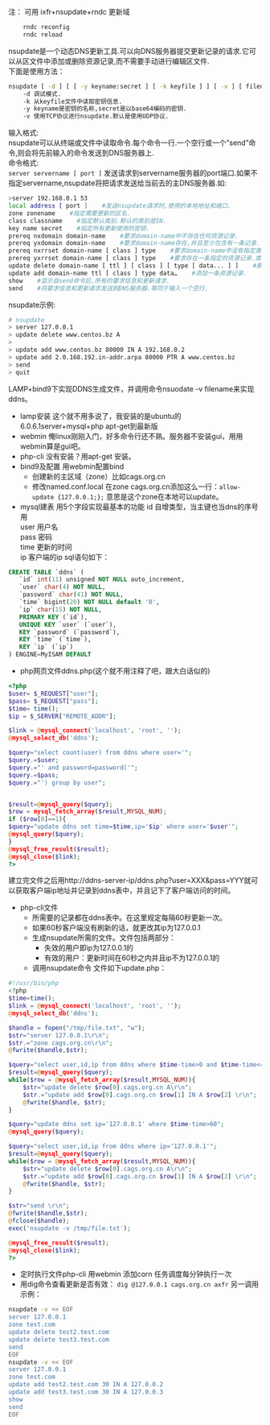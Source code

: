 注： 可用 ixfr+nsupdate+rndc 更新域  
```bash
    rndc reconfig
    rndc reload
```
nsupdate是一个动态DNS更新工具.可以向DNS服务器提交更新记录的请求.它可以从区文件中添加或删除资源记录,而不需要手动进行编辑区文件.  
下面是使用方法：  
```bash
nsupdate [ -d ] [ [ -y keyname:secret ] [ -k keyfile ] ] [ -v ] [ filename ]
    -d 调试模式.
    -k 从keyfile文件中读取密钥信息.
    -y keyname是密钥的名称,secret是以base64编码的密钥.
    -v 使用TCP协议进行nsupdate.默认是使用UDP协议.
```
输入格式:  
nsupdate可以从终端或文件中读取命令.每个命令一行.一个空行或一个”send”命令,则会将先前输入的命令发送到DNS服务器上.  
命令格式:  
`server servername [ port ]`
发送请求到servername服务器的port端口.如果不指定servername,nsupdate将把请求发送给当前去的主DNS服务器.如:  
```bash
>server 192.168.0.1 53
local address [ port ]    #发送nsupdate请求时,使用的本地地址和端口.
zone zonename    #指定需要更新的区名.
class classname    #指定默认类别.默认的类别是IN.
key name secret    #指定所有更新使用的密钥.
prereq nxdomain domain-name    #要求domain-name中不存在任何资源记录.
prereq yxdomain domain-name    #要求domain-name存在,并且至少包含有一条记录.
prereq nxrrset domain-name [ class ] type    #要求domain-name中没有指定类别的资源记录.
prereq yxrrset domain-name [ class ] type    #要求存在一条指定的资源记录.类别和domain-name必须存在.
update delete domain-name [ ttl ] [ class ] [ type [ data... ] ]    #删除domain-name的资源记录.如果指定了type和data,仅删除匹配的记录.
update add domain-name ttl [ class ] type data…    #添加一条资源记录.
show    #显示自send命令后,所有的要求信息和更新请求.
send    #将要求信息和更新请求发送到DNS服务器.等同于输入一个空行.
```
nsupdate示例:
```bash
# nsupdate
> server 127.0.0.1
> update delete www.centos.bz A
>
> update add www.centos.bz 80000 IN A 192.168.0.2
> update add 2.0.168.192.in-addr.arpa 80000 PTR A www.centos.bz
> send
> quit
```
LAMP+bind9下实现DDNS生成文件，并调用命令nsuodate -v filename来实现ddns。  

* lamp安装    这个就不用多说了，我安装的是ubuntu的6.0.6.1server+mysql+php    apt-get到最新版
* webmin     俺linux刚刚入门，好多命令行还不熟。服务器不安装gui，用用webmin算是gui吧。
* php-cli    没有安装？用apt-get 安装。  
* bind9及配置 用webmin配置bind
   * 创建新的主区域（zone）比如cags.org.cn
   * 修改named.conf.local 在zone cags.org.cn添加这么一行：`allow-update {127.0.0.1;};` 意思是这个zone在本地可以update。
* mysql建表 用5个字段实现最基本的功能 
    id 自增类型，当主键也当dns的序号用  
    user 用户名  
    pass 密码  
    time 更新的时间  
    ip 客户端的ip
 sql语句如下：  
 ```sql
 CREATE TABLE `ddns` ( 
    `id` int(11) unsigned NOT NULL auto_increment, 
    `user` char(4) NOT NULL, 
    `password` char(41) NOT NULL, 
    `time` bigint(20) NOT NULL default '0', 
    `ip` char(15) NOT NULL, 
    PRIMARY KEY (`id`), 
    UNIQUE KEY `user` (`user`), 
    KEY `password` (`password`), 
    KEY `time` (`time`), 
    KEY `ip` (`ip`) 
) ENGINE=MyISAM DEFAULT
 ```
* php网页文件ddns.php(这个就不用注释了吧，跟大白话似的)
```php
<?php
$user= $_REQUEST["user"];
$pass= $_REQUEST["pass"];
$time= time();
$ip = $_SERVER["REMOTE_ADDR"];

$link = @mysql_connect('localhost', 'root', '');
@mysql_select_db('ddns');

$query="select count(user) from ddns where user='";
$query.=$user;
$query.="' and password=password('";
$query.=$pass;
$query.="') group by user";


$result=@mysql_query($query);
$row = mysql_fetch_array($result,MYSQL_NUM);
if ($row[0]==1){
$query="update ddns set time=$time,ip='$ip' where user='$user'";
@mysql_query($query);
}
@mysql_free_result($result);
@mysql_close($link);
?>
```
建立完文件之后用http://ddns-server-ip/ddns.php?user=XXX&pass=YYY就可以获取客户端ip地址并记录到ddns表中，并且记下了客户端访问的时间。  

* php-cli文件
    * 所需要的记录都在ddns表中。在这里规定每隔60秒更新一次。
    * 如果60秒客户端没有刷新的话，就更改其ip为127.0.0.1
    * 生成nsupdate所需的文件。文件包括两部分：
        * 失效的用户即ip为127.0.0.1的
        *  有效的用户：更新时间在60秒之内并且ip不为127.0.0.1的
    * 调用nsupdate命令 文件如下update.php：
```php
#!/usr/bin/php
<?php
$time=time();
$link = @mysql_connect('localhost', 'root', '');
@mysql_select_db('ddns');

$handle = fopen("/tmp/file.txt", "w");
$str="server 127.0.0.1\r\n";
$str.="zone cags.org.cn\r\n";
@fwrite($handle,$str);

$query="select user,id,ip from ddns where $time-time>0 and $time-time<=60";
$result=@mysql_query($query);
while($row = @mysql_fetch_array($result,MYSQL_NUM)){
    $str="update delete $row[0].cags.org.cn A\r\n";
    $str.="update add $row[0].cags.org.cn $row[1] IN A $row[2] \r\n";
    @fwrite($handle, $str);
}

$query="update ddns set ip='127.0.0.1' where $time-time>60";
@mysql_query($query);

$query="select user,id,ip from ddns where ip='127.0.0.1'";
$result=@mysql_query($query);
while($row = @mysql_fetch_array($result,MYSQL_NUM)){
    $str="update delete $row[0].cags.org.cn A\r\n";
    $str.="update add $row[0].cags.org.cn $row[1] IN A $row[2] \r\n";
    @fwrite($handle, $str);
} 

$str="send \r\n";
@fwrite($handle,$str);
@fclose($handle);
exec('nsupdate -v /tmp/file.txt');

@mysql_free_result($result);
@mysql_close($link);
?>
```

* 定时执行文件php-cli 用webmin 添加corn 任务调度每分钟执行一次
* 用dig命令查看更新是否有效： `dig @127.0.0.1 cags.org.cn axfr`
另一调用示例：  
```bash
nsupdate -v << EOF
server 127.0.0.1
zone test.com
update delete test2.test.com
update delete test3.test.com
send
EOF
nsupdate -v << EOF
server 127.0.0.1
zone test.com
update add test2.test.com 30 IN A 127.0.0.2
update add test3.test.com 30 IN A 127.0.0.3
show
send
EOF
```


